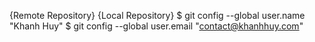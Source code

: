 {Remote Repository}
{Local Repository}
$ git config --global user.name "Khanh Huy"
$ git config --global user.email "contact@khanhhuy.com"
